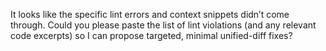 It looks like the specific lint errors and context snippets didn’t come through. Could you please paste the list of lint violations (and any relevant code excerpts) so I can propose targeted, minimal unified-diff fixes?